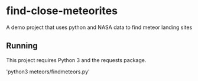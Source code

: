 # find-close-meteorites
A demo project that uses python and NASA data to find meteor landing sites

## Running

This project requires Python 3 and the requests package.

'python3 meteors/findmeteors.py'